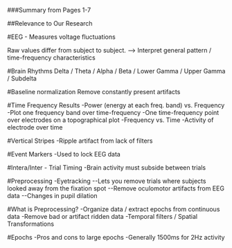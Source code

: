 ###Summary from Pages  1-7

##Relevance to Our Research

#EEG - Measures voltage fluctuations

Raw values differ from subject to subject.
--> Interpret general pattern / time-frequency characteristics

#Brain Rhythms
Delta / Theta / Alpha / Beta / Lower Gamma / Upper Gamma / Subdelta

#Baseline normalization
Remove constantly present artifacts

#Time Frequency Results
-Power (energy at each freq. band) vs. Frequency
-Plot one frequency band over time-frequency
-One time-frequency point over electrodes on a topographical plot
-Frequency vs. Time
-Activity of electrode over time

#Vertical Stripes
-Ripple artifact from lack of filters

#Event Markers
-Used to lock EEG data

#Intera/Inter - Trial Timing
-Brain activity must subside between trials

#Preprocessing
-Eyetracking
--Lets you remove trials where subjects looked away from the fixation spot
--Remove oculomotor artifacts from EEG data
--Changes in pupil dilation

#What is Preprocessing?
-Organize data / extract epochs from continuous data
-Remove bad or artifact ridden data
-Temporal filters / Spatial Transformations

#Epochs
-Pros and cons to large epochs
-Generally 1500ms for 2Hz activity